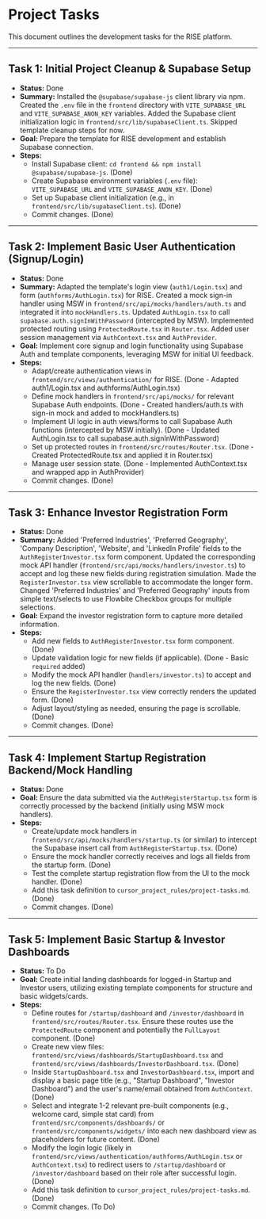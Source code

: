 # Project Tasks

This document outlines the development tasks for the RISE platform.

---

## Task 1: Initial Project Cleanup & Supabase Setup

*   **Status:** Done
*   **Summary:** Installed the `@supabase/supabase-js` client library via npm. Created the `.env` file in the `frontend` directory with `VITE_SUPABASE_URL` and `VITE_SUPABASE_ANON_KEY` variables. Added the Supabase client initialization logic in `frontend/src/lib/supabaseClient.ts`. Skipped template cleanup steps for now.
*   **Goal:** Prepare the template for RISE development and establish Supabase connection.
*   **Steps:**
    *   Install Supabase client: `cd frontend && npm install @supabase/supabase-js`. (Done)
    *   Create Supabase environment variables (`.env` file): `VITE_SUPABASE_URL` and `VITE_SUPABASE_ANON_KEY`. (Done)
    *   Set up Supabase client initialization (e.g., in `frontend/src/lib/supabaseClient.ts`). (Done)
    *   Commit changes. (Done)

---

## Task 2: Implement Basic User Authentication (Signup/Login)

*   **Status:** Done
*   **Summary:** Adapted the template's login view (`auth1/Login.tsx`) and form (`authforms/AuthLogin.tsx`) for RISE. Created a mock sign-in handler using MSW in `frontend/src/api/mocks/handlers/auth.ts` and integrated it into `mockHandlers.ts`. Updated `AuthLogin.tsx` to call `supabase.auth.signInWithPassword` (intercepted by MSW). Implemented protected routing using `ProtectedRoute.tsx` in `Router.tsx`. Added user session management via `AuthContext.tsx` and `AuthProvider`.
*   **Goal:** Implement core signup and login functionality using Supabase Auth and template components, leveraging MSW for initial UI feedback.
*   **Steps:**
    *   Adapt/create authentication views in `frontend/src/views/authentication/` for RISE. (Done - Adapted auth1/Login.tsx and authforms/AuthLogin.tsx)
    *   Define mock handlers in `frontend/src/api/mocks/` for relevant Supabase Auth endpoints. (Done - Created handlers/auth.ts with sign-in mock and added to mockHandlers.ts)
    *   Implement UI logic in auth views/forms to call Supabase Auth functions (intercepted by MSW initially). (Done - Updated AuthLogin.tsx to call supabase.auth.signInWithPassword)
    *   Set up protected routes in `frontend/src/routes/Router.tsx`. (Done - Created ProtectedRoute.tsx and applied it in Router.tsx)
    *   Manage user session state. (Done - Implemented AuthContext.tsx and wrapped app in AuthProvider)
    *   Commit changes. (Done)

---

## Task 3: Enhance Investor Registration Form

*   **Status:** Done
*   **Summary:** Added 'Preferred Industries', 'Preferred Geography', 'Company Description', 'Website', and 'LinkedIn Profile' fields to the `AuthRegisterInvestor.tsx` form component. Updated the corresponding mock API handler (`frontend/src/api/mocks/handlers/investor.ts`) to accept and log these new fields during registration simulation. Made the `RegisterInvestor.tsx` view scrollable to accommodate the longer form. Changed 'Preferred Industries' and 'Preferred Geography' inputs from simple text/selects to use Flowbite Checkbox groups for multiple selections.
*   **Goal:** Expand the investor registration form to capture more detailed information.
*   **Steps:**
    *   Add new fields to `AuthRegisterInvestor.tsx` form component. (Done)
    *   Update validation logic for new fields (if applicable). (Done - Basic `required` added)
    *   Modify the mock API handler (`handlers/investor.ts`) to accept and log the new fields. (Done)
    *   Ensure the `RegisterInvestor.tsx` view correctly renders the updated form. (Done)
    *   Adjust layout/styling as needed, ensuring the page is scrollable. (Done)
    *   Commit changes. (Done)

---

## Task 4: Implement Startup Registration Backend/Mock Handling

*   **Status:** Done
*   **Goal:** Ensure the data submitted via the `AuthRegisterStartup.tsx` form is correctly processed by the backend (initially using MSW mock handlers).
*   **Steps:**
    *   Create/update mock handlers in `frontend/src/api/mocks/handlers/startup.ts` (or similar) to intercept the Supabase insert call from `AuthRegisterStartup.tsx`. (Done)
    *   Ensure the mock handler correctly receives and logs all fields from the startup form. (Done)
    *   Test the complete startup registration flow from the UI to the mock handler. (Done)
    *   Add this task definition to `cursor_project_rules/project-tasks.md`. (Done)
    *   Commit changes. (Done)

---

## Task 5: Implement Basic Startup & Investor Dashboards

*   **Status:** To Do
*   **Goal:** Create initial landing dashboards for logged-in Startup and Investor users, utilizing existing template components for structure and basic widgets/cards.
*   **Steps:**
    *   Define routes for `/startup/dashboard` and `/investor/dashboard` in `frontend/src/routes/Router.tsx`. Ensure these routes use the `ProtectedRoute` component and potentially the `FullLayout` component. (Done)
    *   Create new view files: `frontend/src/views/dashboards/StartupDashboard.tsx` and `frontend/src/views/dashboards/InvestorDashboard.tsx`. (Done)
    *   Inside `StartupDashboard.tsx` and `InvestorDashboard.tsx`, import and display a basic page title (e.g., "Startup Dashboard", "Investor Dashboard") and the user's name/email obtained from `AuthContext`. (Done)
    *   Select and integrate 1-2 relevant pre-built components (e.g., welcome card, simple stat card) from `frontend/src/components/dashboards/` or `frontend/src/components/widgets/` into each new dashboard view as placeholders for future content. (Done)
    *   Modify the login logic (likely in `frontend/src/views/authentication/authforms/AuthLogin.tsx` or `AuthContext.tsx`) to redirect users to `/startup/dashboard` or `/investor/dashboard` based on their role after successful login. (Done)
    *   Add this task definition to `cursor_project_rules/project-tasks.md`. (Done)
    *   Commit changes. (To Do) 